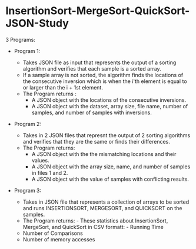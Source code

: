 # InsertionSort-MergeSort-QuickSort-JSON-Study
3 Programs:
- Program 1:
	- Takes JSON file as input that represents the output of a sorting algorithm and verifies that
		each sample is a sorted array.
	- If a sample array is not sorted, the algorithm finds the locations of the consecutive inversion 		which is when the i'th element is equal to or larger than the i + 1st element.
   	- The Program returns :
   	  	- A JSON object with the locations of the consecutive inversions.
   	  	- A JSON object with the dataset, array size, file name, number of samples, and number of samples with inversions.

- Program 2:
  	- Takes in 2 JSON files that represnt the output of 2 sorting algorithms and verifies that they are the same or finds their differences.
  	- The Program returns:
  	  	- A JSON object with the the mismatching locations and their values.
  	  	- A JSON object with the array size, name, and number of samples in files 1 and 2.
  	  	- A JSON object with the value of samples with conflicting results. 

- Program 3:
	- Takes in JSON file that represents a collection of arrays to be sorted and runs INSERTIONSORT, MERGESORT, and QUICKSORT on the samples.
 	- The Program returns:
    		- These statistics about InsertionSort, MergeSort, and QuickSort in CSV formatt:
    			- Running Time
    - Number of Comparisons
    - Number of memory accesses
      
